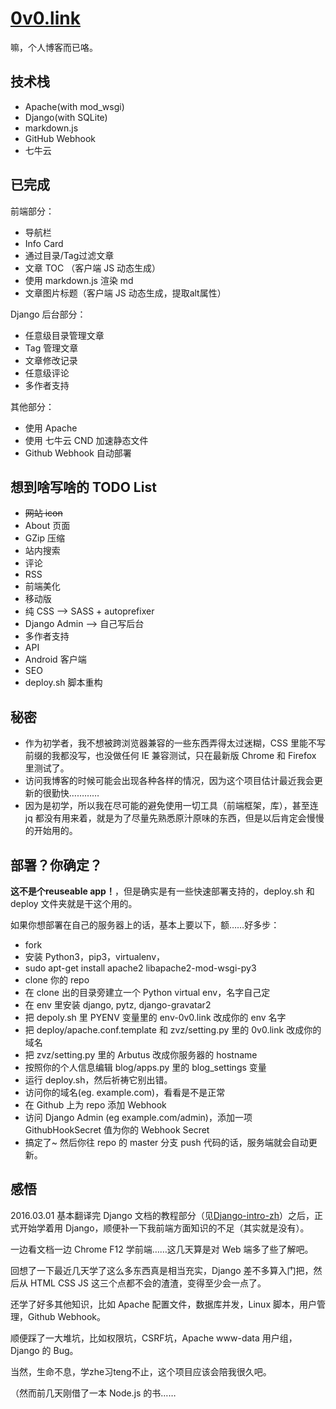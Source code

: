# [0v0.link](http://0v0.link)

嘛，个人博客而已咯。

## 技术栈

- Apache(with mod_wsgi)
- Django(with SQLite)
- markdown.js
- GitHub Webhook
- 七牛云

## 已完成

前端部分：

- 导航栏
- Info Card
- 通过目录/Tag过滤文章
- 文章 TOC （客户端 JS 动态生成）
- 使用 markdown.js 渲染 md
- 文章图片标题（客户端 JS 动态生成，提取alt属性）

Django 后台部分：

- 任意级目录管理文章
- Tag 管理文章
- 文章修改记录
- 任意级评论
- 多作者支持

其他部分：

- 使用 Apache
- 使用 七牛云 CND 加速静态文件
- Github Webhook 自动部署

## 想到啥写啥的 TODO List

- ~~网站 icon~~
- About 页面
- GZip 压缩
- 站内搜索
- 评论
- RSS
- 前端美化
- 移动版
- 纯 CSS --> SASS + autoprefixer
- Django Admin --> 自己写后台
- 多作者支持
- API
- Android 客户端
- SEO
- deploy.sh 脚本重构

## 秘密

- 作为初学者，我不想被跨浏览器兼容的一些东西弄得太过迷糊，CSS 里能不写前缀的我都没写，也没做任何 IE 兼容测试，只在最新版 Chrome 和 Firefox 里测试了。
- 访问我博客的时候可能会出现各种各样的情况，因为这个项目估计最近我会更新的很勤快…………
- 因为是初学，所以我在尽可能的避免使用一切工具（前端框架，库），甚至连 jq 都没有用来着，就是为了尽量先熟悉原汁原味的东西，但是以后肯定会慢慢的开始用的。

## 部署？你确定？

**这不是个reuseable app！**，但是确实是有一些快速部署支持的，deploy.sh 和 deploy 文件夹就是干这个用的。

如果你想部署在自己的服务器上的话，基本上要以下，额……好多步：

- fork
- 安装 Python3，pip3，virtualenv，
- sudo apt-get install apache2 libapache2-mod-wsgi-py3
- clone 你的 repo
- 在 clone 出的目录旁建立一个 Python virtual env，名字自己定
- 在 env 里安装 django, pytz, django-gravatar2
- 把 depoly.sh 里 PYENV 变量里的 env-0v0.link 改成你的 env 名字
- 把 deploy/apache.conf.template 和 zvz/setting.py 里的 0v0.link 改成你的域名
- 把 zvz/setting.py 里的 Arbutus 改成你服务器的 hostname
- 按照你的个人信息编辑 blog/apps.py 里的 blog_settings 变量
- 运行 deploy.sh，然后祈祷它别出错。
- 访问你的域名(eg. example.com)，看看是不是正常
- 在 Github 上为 repo 添加 Webhook
- 访问 Django Admin (eg example.com/admin)，添加一项 GithubHookSecret 值为你的 Webhook Secret
- 搞定了~ 然后你往 repo 的 master 分支 push 代码的话，服务端就会自动更新。


## 感悟

2016.03.01 基本翻译完 Django 文档的教程部分（见[Django-intro-zh](https://github.com/7sDream/django-intro-zh)）之后，正式开始学着用 Django，顺便补一下我前端方面知识的不足（其实就是没有）。

一边看文档一边 Chrome F12 学前端……这几天算是对 Web 端多了些了解吧。

回想了一下最近几天学了这么多东西真是相当充实，Django 差不多算入门把，然后从 HTML CSS JS 这三个点都不会的渣渣，变得至少会一点了。

还学了好多其他知识，比如 Apache 配置文件，数据库并发，Linux 脚本，用户管理，Github Webhook。

顺便踩了一大堆坑，比如权限坑，CSRF坑，Apache www-data 用户组，Django 的 Bug。

当然，生命不息，学zhe习teng不止，这个项目应该会陪我很久吧。

（然而前几天刚借了一本 Node.js 的书……
